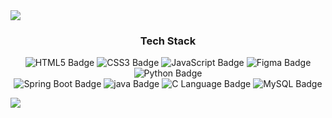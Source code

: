 <img src="https://capsule-render.vercel.app/api?type=waving&color=BDBDC8&height=150&section=header"/>
<h3 align="center">Tech Stack</h3>
<p align="center">
  <img src="https://img.shields.io/badge/HTML5-E34F26?style=for-the-badge&logo=html5&logoColor=white" alt="HTML5 Badge"/>
  <img src="https://img.shields.io/badge/CSS3-1572B6?style=for-the-badge&logo=css3&logoColor=white" alt="CSS3 Badge"/>
  <img src="https://img.shields.io/badge/JavaScript-F7DF1E?style=for-the-badge&logo=javascript&logoColor=black" alt="JavaScript Badge"/>
  <img src="https://img.shields.io/badge/Figma-F24E1E?style=for-the-badge&logo=figma&logoColor=white" alt="Figma Badge"/>
  <img src="https://img.shields.io/badge/Python-3776AB?style=for-the-badge&logo=python&logoColor=white" alt="Python Badge"/>
  <br>
  <img src="https://img.shields.io/badge/Spring%20Boot-6DB33F?style=for-the-badge&logo=spring-boot&logoColor=white" alt="Spring Boot Badge"/>
  <img src="https://img.shields.io/badge/java-007396?style=for-the-badge&logo=java&logoColor=white" alt="java Badge"/>
  <img src="https://img.shields.io/badge/C-A8B9CC?style=for-the-badge&logo=c&logoColor=black" alt="C Language Badge"/>
  <img src="https://img.shields.io/badge/MySQL-4479A1?style=for-the-badge&logo=mysql&logoColor=white" alt="MySQL Badge"/>
</p>
<img src="https://capsule-render.vercel.app/api?type=waving&color=BDBDC8&height=150&section=footer"/>


